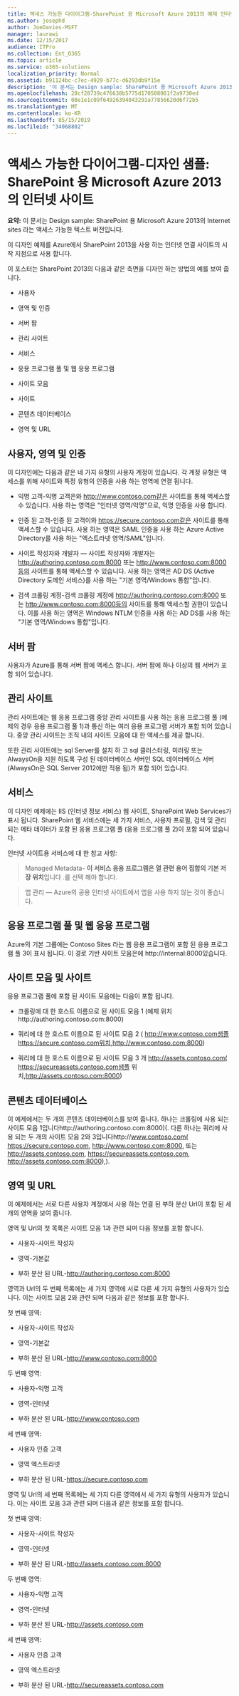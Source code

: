 ```yaml
---
title: 액세스 가능한 다이어그램-SharePoint 용 Microsoft Azure 2013의 예제 인터넷 사이트 디자인
ms.author: josephd
author: JoeDavies-MSFT
manager: laurawi
ms.date: 12/15/2017
audience: ITPro
ms.collection: Ent_O365
ms.topic: article
ms.service: o365-solutions
localization_priority: Normal
ms.assetid: b91124bc-c7ec-4929-b77c-d6293db9f15e
description: '이 문서는 Design sample: SharePoint 용 Microsoft Azure 2013의 Internet sites 라는 액세스 가능한 텍스트 버전입니다.'
ms.openlocfilehash: 28cf28739c476638b5775d170508001f2a9730ed
ms.sourcegitcommit: 08e1e1c09f64926394043291a77856620d6f72b5
ms.translationtype: MT
ms.contentlocale: ko-KR
ms.lasthandoff: 05/15/2019
ms.locfileid: "34068802"
---
```

# <a name="accessible-diagram---design-sample-internet-sites-in-microsoft-azure-for-sharepoint-2013"></a>액세스 가능한 다이어그램-디자인 샘플: SharePoint 용 Microsoft Azure 2013의 인터넷 사이트

**요약:** 이 문서는 Design sample: SharePoint 용 Microsoft Azure 2013의 Internet sites 라는 액세스 가능한 텍스트 버전입니다.
  
이 디자인 예제를 Azure에서 SharePoint 2013을 사용 하는 인터넷 연결 사이트의 시작 지점으로 사용 합니다.
  
이 포스터는 SharePoint 2013의 다음과 같은 측면을 디자인 하는 방법의 예를 보여 줍니다.
  
- 사용자
    
- 영역 및 인증
    
- 서버 팜
    
- 관리 사이트
    
- 서비스
    
- 응용 프로그램 풀 및 웹 응용 프로그램
    
- 사이트 모음
    
- 사이트
    
- 콘텐츠 데이터베이스
    
- 영역 및 URL
    
## <a name="users-zones-and-authentication"></a>사용자, 영역 및 인증

이 디자인에는 다음과 같은 네 가지 유형의 사용자 계정이 있습니다. 각 계정 유형은 액세스를 위해 사이트와 특정 유형의 인증을 사용 하는 영역에 연결 됩니다. 
  
- 익명 고객-익명 고객은와 http://www.contoso.com같은 사이트를 통해 액세스할 수 있습니다. 사용 하는 영역은 "인터넷 영역/익명"으로, 익명 인증을 사용 합니다.
    
- 인증 된 고객-인증 된 고객이와 https://secure.contoso.com같은 사이트를 통해 액세스할 수 있습니다. 사용 하는 영역은 SAML 인증을 사용 하는 Azure Active Directory를 사용 하는 "엑스트라넷 영역/SAML"입니다.
    
- 사이트 작성자와 개발자 — 사이트 작성자와 개발자는 http://authoring.contoso.com:8000 또는 http://www.contoso.com:8000등의 사이트를 통해 액세스할 수 있습니다. 사용 하는 영역은 AD DS (Active Directory 도메인 서비스)를 사용 하는 "기본 영역/Windows 통합"입니다.
    
- 검색 크롤링 계정-검색 크롤링 계정에 http://authoring.contoso.com:8000 또는 http://www.contoso.com:8000등의 사이트를 통해 액세스할 권한이 있습니다. 이를 사용 하는 영역은 Windows NTLM 인증을 사용 하는 AD DS를 사용 하는 "기본 영역/Windows 통합"입니다.
    
## <a name="server-farm"></a>서버 팜

사용자가 Azure를 통해 서버 팜에 액세스 합니다. 서버 팜에 하나 이상의 웹 서버가 포함 되어 있습니다.
  
## <a name="administration-site"></a>관리 사이트

관리 사이트에는 웹 응용 프로그램 중앙 관리 사이트를 사용 하는 응용 프로그램 풀 (예제의 경우 응용 프로그램 풀 1)과 통신 하는 여러 응용 프로그램 서버가 포함 되어 있습니다. 중앙 관리 사이트는 조직 내의 사이트 모음에 대 한 액세스를 제공 합니다.
  
또한 관리 사이트에는 sql Server를 설치 하 고 sql 클러스터링, 미러링 또는 AlwaysOn을 지원 하도록 구성 된 데이터베이스 서버인 SQL 데이터베이스 서버 (AlwaysOn은 SQL Server 2012에만 적용 됨)가 포함 되어 있습니다.
  
## <a name="services"></a>서비스

이 디자인 예제에는 IIS (인터넷 정보 서비스) 웹 사이트, SharePoint Web Services가 표시 됩니다. SharePoint 웹 서비스에는 세 가지 서비스, 사용자 프로필, 검색 및 관리 되는 메타 데이터가 포함 된 응용 프로그램 풀 (응용 프로그램 풀 2)이 포함 되어 있습니다.
  
인터넷 사이트용 서비스에 대 한 참고 사항:
  
> Managed Metadata- **이 서비스 응용 프로그램은 열 관련 용어 집합의 기본 저장 위치**입니다 .를 선택 해야 합니다.
    
> 앱 관리 — Azure의 공용 인터넷 사이트에서 앱을 사용 하지 않는 것이 좋습니다.
    
## <a name="application-pools-and-web-applications"></a>응용 프로그램 풀 및 웹 응용 프로그램

Azure의 기본 그룹에는 Contoso Sites 라는 웹 응용 프로그램이 포함 된 응용 프로그램 풀 3이 표시 됩니다. 이 경로 기반 사이트 모음은에 http://internal:8000있습니다.
  
## <a name="site-collections-and-sites"></a>사이트 모음 및 사이트

응용 프로그램 풀에 포함 된 사이트 모음에는 다음이 포함 됩니다.
  
- 크롤링에 대 한 호스트 이름으로 된 사이트 모음 1 (예제 위치http://authoring.contoso.com:8000)
    
- 쿼리에 대 한 호스트 이름으로 된 사이트 모음 2 ( http://www.contoso.com샘플 https://secure.contoso.com위치,http://www.contoso.com:8000)
    
- 쿼리에 대 한 호스트 이름으로 된 사이트 모음 3 개 http://assets.contoso.com( https://secureassets.contoso.com샘플 위치,http://assets.contoso.com:8000)
    
## <a name="content-databases"></a>콘텐츠 데이터베이스

이 예제에서는 두 개의 콘텐츠 데이터베이스를 보여 줍니다. 하나는 크롤링에 사용 되는 사이트 모음 1입니다http://authoring.contoso.com:8000)(. 다른 하나는 쿼리에 사용 되는 두 개의 사이트 모음 2와 3입니다http://www.contoso.com( https://secure.contoso.com, http://www.contoso.com:8000, 또는 http://assets.contoso.com, https://secureassets.contoso.com, http://assets.contoso.com:8000),).
  
## <a name="zones-and-urls"></a>영역 및 URL

이 예제에서는 서로 다른 사용자 계정에서 사용 하는 연결 된 부하 분산 Url이 포함 된 세 개의 영역을 보여 줍니다. 
  
영역 및 Url의 첫 목록은 사이트 모음 1과 관련 되며 다음 정보를 포함 합니다.
  
- 사용자-사이트 작성자
    
- 영역-기본값
    
- 부하 분산 된 URL-http://authoring.contoso.com:8000
    
영역과 Url의 두 번째 목록에는 세 가지 영역에 서로 다른 세 가지 유형의 사용자가 있습니다. 이는 사이트 모음 2와 관련 되며 다음과 같은 정보를 포함 합니다.
  
첫 번째 영역:
  
- 사용자-사이트 작성자
    
- 영역-기본값
    
- 부하 분산 된 URL-http://www.contoso.com:8000
    
두 번째 영역:
  
- 사용자-익명 고객
    
- 영역-인터넷
    
- 부하 분산 된 URL-http://www.contoso.com
    
세 번째 영역:
  
- 사용자 인증 고객
    
- 영역 엑스트라넷
    
- 부하 분산 된 URL-https://secure.contoso.com
    
영역 및 Url의 세 번째 목록에는 세 가지 다른 영역에서 세 가지 유형의 사용자가 있습니다. 이는 사이트 모음 3과 관련 되며 다음과 같은 정보를 포함 합니다.
  
첫 번째 영역:
  
- 사용자-사이트 작성자
    
- 영역-인터넷
    
- 부하 분산 된 URL-http://assets.contoso.com:8000
    
두 번째 영역:
  
- 사용자-익명 고객
    
- 영역-인터넷
    
- 부하 분산 된 URL-http://assets.contoso.com
    
세 번째 영역:
  
- 사용자 인증 고객
    
- 영역 엑스트라넷
    
- 부하 분산 된 URL-http://secureassets.contoso.com
    

